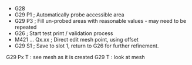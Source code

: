 * G28
* G29 P1          ; Automatically probe accessible area
* G29 P3          ; Fill un-probed areas with reasonable values - may need to be repeated
* G26             ; Start test print / validation process
* M421 ... Qx.xx  ; Direct edit mesh point, using offset
* G29 S1          ; Save to slot 1, return to G26 for further refinement.

G29 Px T : see mesh as it is created
G29 T : look at mesh